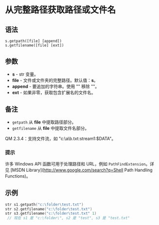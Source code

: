 # 从完整路径获取路径或文件名

## 语法

```
s.getpath([file] [append])
s.getfilename([file] [ext])
```

## 参数

- **s** - str 变量。
- **file** - 文件或文件夹的完整路径。默认值：**s**。
- **append** - 要追加的字符串。使用 "" 移除 "\"。
- **ext** - 如果非零，获取包含扩展名的文件名。

## 备注

- `getpath` 从 **file** 中提取路径部分。
- `getfilename` 从 **file** 中提取文件名部分。

QM 2.3.4：支持文件流，如 "c:\a\b.txt:stream1:$DATA"。

### 提示
许多 Windows API 函数可用于处理路径和 URL，例如 `PathFindExtension`。详见 [MSDN Library](http://www.google.com/search?q=Shell Path Handling Functions)。

## 示例

```cpp
str s1.getpath("c:\folder\test.txt")
str s2.getfilename("c:\folder\test.txt")
str s3.getfilename("c:\folder\test.txt" 1)
 // 现在 s1 是 "c:\folder\", s2 是 "test", s3 是 "test.txt"
```